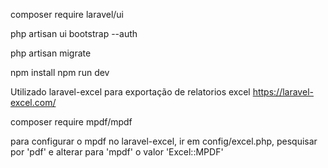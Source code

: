 composer require laravel/ui

php artisan ui bootstrap --auth

php artisan migrate

npm install
npm run dev

Utilizado laravel-excel para exportação de relatorios excel
https://laravel-excel.com/

composer require mpdf/mpdf

para configurar o mpdf no laravel-excel, ir em config/excel.php, pesquisar por 'pdf' e alterar para 'mpdf' o valor 'Excel::MPDF'
